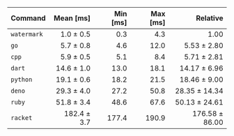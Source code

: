 | Command | Mean [ms] | Min [ms] | Max [ms] | Relative |
|:---|---:|---:|---:|---:|
| `watermark` | 1.0 ± 0.5 | 0.3 | 4.3 | 1.00 |
| `go` | 5.7 ± 0.8 | 4.6 | 12.0 | 5.53 ± 2.80 |
| `cpp` | 5.9 ± 0.5 | 5.1 | 8.4 | 5.71 ± 2.81 |
| `dart` | 14.6 ± 1.0 | 13.0 | 18.1 | 14.17 ± 6.96 |
| `python` | 19.1 ± 0.6 | 18.2 | 21.5 | 18.46 ± 9.00 |
| `deno` | 29.3 ± 4.0 | 27.2 | 50.8 | 28.35 ± 14.34 |
| `ruby` | 51.8 ± 3.4 | 48.6 | 67.6 | 50.13 ± 24.61 |
| `racket` | 182.4 ± 3.7 | 177.4 | 190.9 | 176.58 ± 86.00 |

